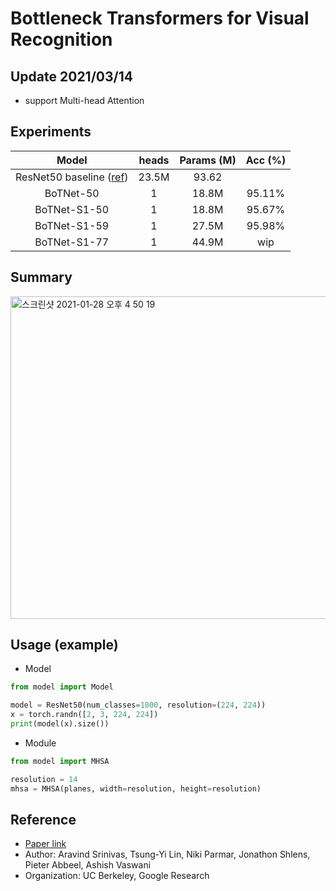 # Bottleneck Transformers for Visual Recognition

## Update 2021/03/14
 - support Multi-head Attention

## Experiments

| Model | heads | Params (M) | Acc (%) |
|:-:|:-:|:-:|:-:|
| ResNet50 baseline ([ref](https://github.com/kuangliu/pytorch-cifar)) | 23.5M | 93.62 |
| BoTNet-50 | 1 | 18.8M | 95.11% |
| BoTNet-S1-50 | 1 | 18.8M | 95.67% |
| BoTNet-S1-59 | 1 | 27.5M | 95.98% |
| BoTNet-S1-77 | 1 | 44.9M | wip |

## Summary
<img width="516" alt="스크린샷 2021-01-28 오후 4 50 19" src="https://user-images.githubusercontent.com/22078438/106106482-f04da900-6188-11eb-8f15-820811c2f908.png">

## Usage (example)
 - Model
 ```python
 from model import Model

 model = ResNet50(num_classes=1000, resolution=(224, 224))
 x = torch.randn([2, 3, 224, 224])
 print(model(x).size())
 ```
 - Module
 ```python
 from model import MHSA

 resolution = 14
 mhsa = MHSA(planes, width=resolution, height=resolution)
 ```


## Reference
 - [Paper link](https://arxiv.org/abs/2101.11605)
 - Author: Aravind Srinivas, Tsung-Yi Lin, Niki Parmar, Jonathon Shlens, Pieter Abbeel, Ashish Vaswani
 - Organization: UC Berkeley, Google Research
